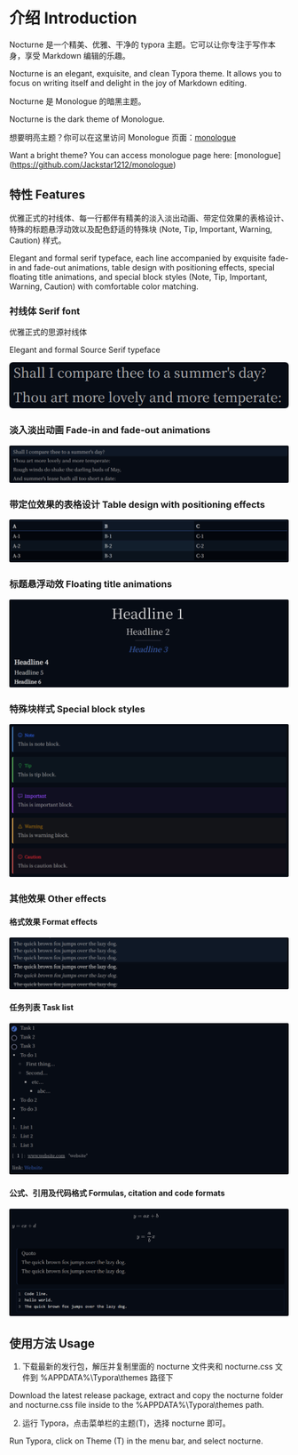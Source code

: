# 介绍 Introduction

Nocturne 是一个精美、优雅、干净的 typora 主题。它可以让你专注于写作本身，享受 Markdown 编辑的乐趣。

Nocturne is an elegant, exquisite, and clean Typora theme. It allows you to focus on writing itself and delight in the joy of Markdown editing.



Nocturne 是 Monologue 的暗黑主题。

Nocturne is the dark theme of Monologue.



想要明亮主题？你可以在这里访问 Monologue 页面：[monologue](https://github.com/Jackstar1212/monologue)

Want a bright theme? You can access monologue page here: [monologue] (https://github.com/Jackstar1212/monologue)


## 特性 Features

优雅正式的衬线体、每一行都伴有精美的淡入淡出动画、带定位效果的表格设计、特殊的标题悬浮动效以及配色舒适的特殊块 (Note, Tip, Important, Warning, Caution) 样式。

Elegant and formal serif typeface, each line accompanied by exquisite fade-in and fade-out animations, table design with positioning effects, special floating title animations, and special block styles (Note, Tip, Important, Warning, Caution) with comfortable color matching.



### 衬线体 Serif font

优雅正式的思源衬线体

Elegant and formal Source Serif typeface

![1](https://github.com/Jackstar1212/nocturne/blob/main/theme_introduction/1.png)



### 淡入淡出动画 Fade-in and fade-out animations

![2](https://github.com/Jackstar1212/nocturne/blob/main/theme_introduction/2.png)



### 带定位效果的表格设计 Table design with positioning effects

![3](https://github.com/Jackstar1212/nocturne/blob/main/theme_introduction/3.png)



### 标题悬浮动效 Floating title animations

![4](https://github.com/Jackstar1212/nocturne/blob/main/theme_introduction/4.png)



### 特殊块样式 Special block styles

![5](https://github.com/Jackstar1212/nocturne/blob/main/theme_introduction/5.png)

### 其他效果 Other effects

#### 格式效果 Format effects

![6](https://github.com/Jackstar1212/nocturne/blob/main/theme_introduction/6.png)

#### 任务列表 Task list

![7](https://github.com/Jackstar1212/nocturne/blob/main/theme_introduction/7.png)

#### 公式、引用及代码格式 Formulas, citation and code formats

![8](https://github.com/Jackstar1212/nocturne/blob/main/theme_introduction/8.png)



## 使用方法 Usage

1. 下载最新的发行包，解压并复制里面的 nocturne 文件夹和 nocturne.css 文件到 %APPDATA%\Typora\themes 路径下

Download the latest release package, extract and copy the nocturne folder and nocturne.css file inside to the %APPDATA%\Typora\themes path.

2. 运行 Typora，点击菜单栏的主题(T)，选择 nocturne 即可。

Run Typora, click on Theme (T) in the menu bar, and select nocturne.
